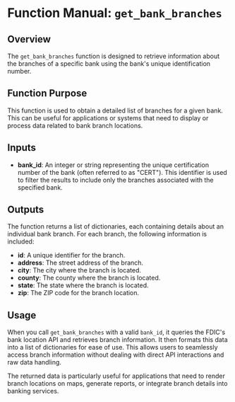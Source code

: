 # Function Manual: `get_bank_branches`

## Overview

The `get_bank_branches` function is designed to retrieve information about the branches of a specific bank using the bank's unique identification number.

## Function Purpose

This function is used to obtain a detailed list of branches for a given bank. This can be useful for applications or systems that need to display or process data related to bank branch locations.

## Inputs

- **bank_id**: An integer or string representing the unique certification number of the bank (often referred to as "CERT"). This identifier is used to filter the results to include only the branches associated with the specified bank.

## Outputs

The function returns a list of dictionaries, each containing details about an individual bank branch. For each branch, the following information is included:

- **id**: A unique identifier for the branch.
- **address**: The street address of the branch.
- **city**: The city where the branch is located.
- **county**: The county where the branch is located.
- **state**: The state where the branch is located.
- **zip**: The ZIP code for the branch location.

## Usage

When you call `get_bank_branches` with a valid `bank_id`, it queries the FDIC's bank location API and retrieves branch information. It then formats this data into a list of dictionaries for ease of use. This allows users to seamlessly access branch information without dealing with direct API interactions and raw data handling.

The returned data is particularly useful for applications that need to render branch locations on maps, generate reports, or integrate branch details into banking services.